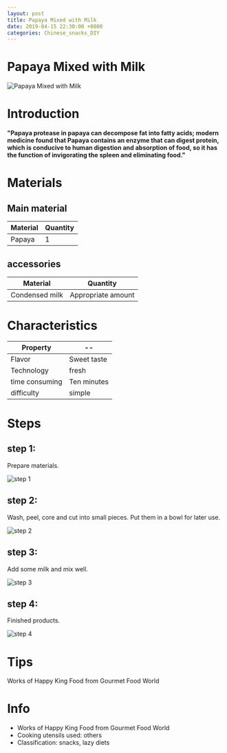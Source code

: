 ```yaml
---
layout: post
title: Papaya Mixed with Milk
date: 2019-04-15 22:30:00 +0800
categories: Chinese_snacks_DIY
---
```


# Papaya Mixed with Milk

![Papaya Mixed with Milk]({{site.baseurl}}/img/426662/426662.jpg)

# Introduction

**"Papaya protease in papaya can decompose fat into fatty acids; modern medicine found that Papaya contains an enzyme that can digest protein, which is conducive to human digestion and absorption of food, so it has the function of invigorating the spleen and eliminating food."**

# Materials


## Main material

Material|Quantity
--|--
Papaya|1

## accessories

Material|Quantity
--|--
Condensed milk|Appropriate amount

# Characteristics

Property|--
--|--
Flavor|Sweet taste
Technology|fresh
time consuming|Ten minutes
difficulty|simple

# Steps

## step 1:

Prepare materials.

![step 1]({{site.baseurl}}/img/426662/1.jpg)

## step 2:

Wash, peel, core and cut into small pieces. Put them in a bowl for later use.

![step 2]({{site.baseurl}}/img/426662/2.jpg)

## step 3:

Add some milk and mix well.

![step 3]({{site.baseurl}}/img/426662/3.jpg)

## step 4:

Finished products.

![step 4]({{site.baseurl}}/img/426662/4.jpg)

# Tips

Works of Happy King Food from Gourmet Food World

# Info

- Works of Happy King Food from Gourmet Food World
- Cooking utensils used: others
- Classification: snacks, lazy diets